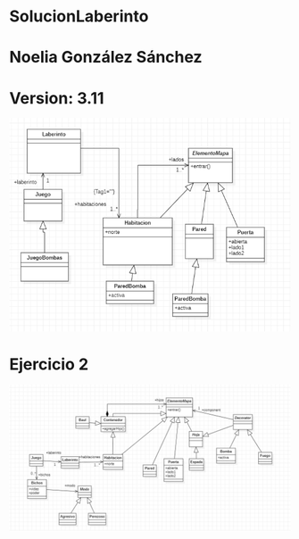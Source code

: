 # SolucionLaberinto
# Noelia González Sánchez
# Version: 3.11
![Factory Method](factory_method.PNG)

# Ejercicio 2
![Ejercicio2](ejer2_decorator.PNG)
